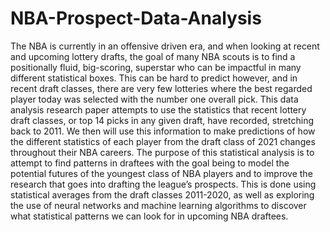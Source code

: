 # NBA-Prospect-Data-Analysis
The NBA is currently in an offensive driven era, and when looking at recent and upcoming lottery drafts, the goal of many NBA scouts is to find a positionally fluid, big-scoring, superstar who can be impactful in many different statistical boxes. This can be hard to predict however, and in recent draft classes, there are very few lotteries where the best regarded player today was selected with the number one overall pick. This data analysis research paper attempts to use the statistics that recent lottery draft classes, or top 14 picks in any given draft, have recorded, stretching back to 2011. We then will use this information to make predictions of how the different statistics of each player from the draft class of 2021 changes throughout their NBA careers. The purpose of this statistical analysis is to attempt to find patterns in draftees with the goal being to model the potential futures of the youngest class of NBA players and to improve the research that goes into drafting the league’s prospects. This is done using statistical averages from the draft classes 2011-2020, as well as exploring the use of neural networks and machine learning algorithms to discover what statistical patterns we can look for in upcoming NBA draftees.
